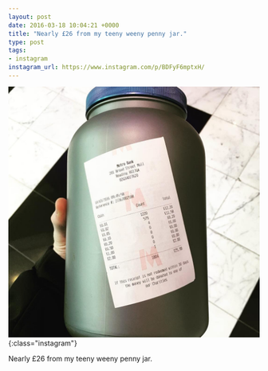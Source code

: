 ```yaml
---
layout: post
date: 2016-03-18 10:04:21 +0000
title: "Nearly £26 from my teeny weeny penny jar."
type: post
tags:
- instagram
instagram_url: https://www.instagram.com/p/BDFyF6mptxH/
---
```


![Instagram - BDFyF6mptxH](/img/BDFyF6mptxH.jpg){:class="instagram"}

Nearly £26 from my teeny weeny penny jar.
